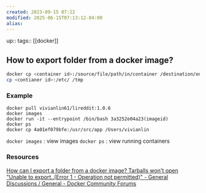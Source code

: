 ```yaml
---
created: 2023-09-15 07:22
modified: 2025-06-15T07:13:12-04:00
alias: 
---
```

up::
tags:: [[docker]]

## How to export folder from a docker image?


``` bash
docker cp <container id>:/source/file/path/in/container /destination/on/host # copying /etc directory to host location /tmp docker
cp <contianer id>:/etc/ /tmp
```

### Example
```
docker pull vivianlin61/lireddit:1.0.6
docker images
docker run -it --entrypoint /bin/bash 3a3252e04a23(imageid)
docker ps
docker cp 4a01ef079bfe:/usr/src/app /Users/vivianlin
```


`docker images` : view images
`docker ps` : view running containers

### Resources
[How can I export a folder from a docker image? Tarballs won't open "Unable to export..(Error 1 - Operation not permitted)" - General Discussions / General - Docker Community Forums](https://forums.docker.com/t/how-can-i-export-a-folder-from-a-docker-image-tarballs-wont-open-unable-to-export-error-1-operation-not-permitted/3845)
